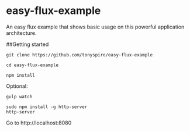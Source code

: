 # easy-flux-example
An easy flux example that shows basic usage on this powerful application architecture.

##Getting started
```
git clone https://github.com/tonyspiro/easy-flux-example
```

```
cd easy-flux-example
```

```
npm install
```

Optional:

```
gulp watch
```

```
sudo npm install -g http-server
http-server
```

Go to http://localhost:8080
